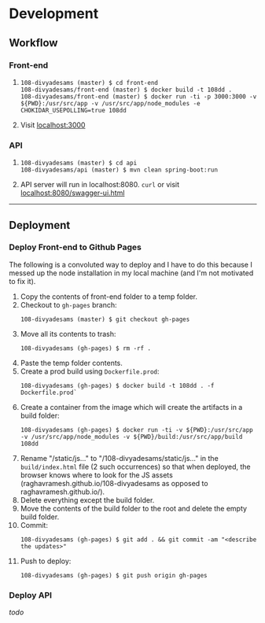 # Development

## Workflow
### Front-end
1.
    ```
    108-divyadesams (master) $ cd front-end
    108-divyadesams/front-end (master) $ docker build -t 108dd .
    108-divyadesams/front-end (master) $ docker run -ti -p 3000:3000 -v ${PWD}:/usr/src/app -v /usr/src/app/node_modules -e CHOKIDAR_USEPOLLING=true 108dd
    ```
1. Visit [localhost:3000](http://localhost:3000)

### API
1.
    ```
    108-divyadesams (master) $ cd api
    108-divyadesams/api (master) $ mvn clean spring-boot:run
    ```
1. API server will run in localhost:8080. `curl` or visit [localhost:8080/swagger-ui.html](http://localhost:8080/swagger-ui.html)

---

## Deployment
### Deploy Front-end to Github Pages
The following is a convoluted way to deploy and I have to do this because I messed up the node
installation in my local machine (and I'm not motivated to fix it).

1. Copy the contents of front-end folder to a temp folder.
1. Checkout to `gh-pages` branch:
    ```
    108-divyadesams (master) $ git checkout gh-pages
    ```
1. Move all its contents to trash:
    ```
    108-divyadesams (gh-pages) $ rm -rf .
    ```
1. Paste the temp folder contents.
1. Create a prod build using `Dockerfile.prod`:
    ```
    108-divyadesams (gh-pages) $ docker build -t 108dd . -f Dockerfile.prod`
    ```
1. Create a container from the image which will create the artifacts in a build folder:
    ```
    108-divyadesams (gh-pages) $ docker run -ti -v ${PWD}:/usr/src/app -v /usr/src/app/node_modules -v ${PWD}/build:/usr/src/app/build 108dd
    ```
1. Rename "/static/js..." to "/108-divyadesams/static/js..." in the `build/index.html` file (2 such occurrences) so that when deployed, the browser knows where to look for the JS assets (raghavramesh.github.io/108-divyadesams as opposed to raghavramesh.github.io/).
1. Delete everything except the build folder.
1. Move the contents of the build folder to the root and delete the empty build folder.
1. Commit:
    ```
    108-divyadesams (gh-pages) $ git add . && git commit -am "<describe the updates>"
    ```
1. Push to deploy:
    ```
    108-divyadesams (gh-pages) $ git push origin gh-pages
    ```
### Deploy API
_todo_
